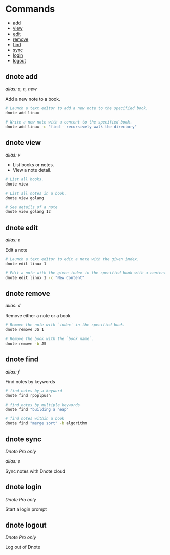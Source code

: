 # Commands

- [add](#dnote-add)
- [view](#dnote-view)
- [edit](#dnote-edit)
- [remove](#dnote-remove)
- [find](#dnote-find)
- [sync](#dnote-sync)
- [login](#dnote-login)
- [logout](#dnote-logout)

## dnote add

_alias: a, n, new_

Add a new note to a book.

```bash
# Launch a text editor to add a new note to the specified book.
dnote add linux

# Write a new note with a content to the specified book.
dnote add linux -c "find - recursively walk the directory"
```

## dnote view

_alias: v_

- List books or notes.
- View a note detail.

```bash
# List all books.
dnote view

# List all notes in a book.
dnote view golang

# See details of a note
dnote view golang 12
```

## dnote edit

_alias: e_

Edit a note

```bash
# Launch a text editor to edit a note with the given index.
dnote edit linux 1

# Edit a note with the given index in the specified book with a content.
dnote edit linux 1 -c "New Content"
```

## dnote remove

_alias: d_

Remove either a note or a book

```bash
# Remove the note with `index` in the specified book.
dnote remove JS 1

# Remove the book with the `book name`.
dnote remove -b JS
```

## dnote find

_alias: f_

Find notes by keywords

```bash
# find notes by a keyword
dnote find rpoplpush

# find notes by multiple keywords
dnote find "building a heap"

# find notes within a book
dnote find "merge sort" -b algorithm
```

## dnote sync

_Dnote Pro only_

_alias: s_

Sync notes with Dnote cloud

## dnote login

_Dnote Pro only_

Start a login prompt

## dnote logout

_Dnote Pro only_

Log out of Dnote
